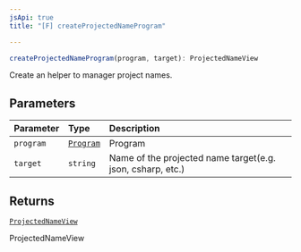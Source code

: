 ```yaml
---
jsApi: true
title: "[F] createProjectedNameProgram"

---
```

```ts
createProjectedNameProgram(program, target): ProjectedNameView
```

Create an helper to manager project names.

## Parameters

| Parameter | Type | Description |
| :------ | :------ | :------ |
| `program` | [`Program`](../interfaces/Program.md) | Program |
| `target` | `string` | Name of the projected name target(e.g. json, csharp, etc.) |

## Returns

[`ProjectedNameView`](../interfaces/ProjectedNameView.md)

ProjectedNameView
